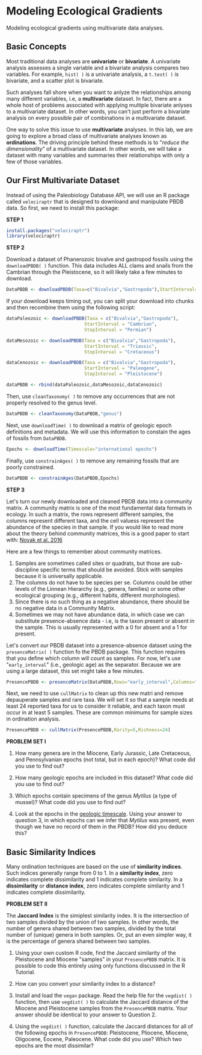 # Modeling Ecological Gradients

Modeling ecological gradients using multivariate data analyses.

## Basic Concepts

Most traditional data analyses are **univariate** or **bivariate**. A univariate analysis assesses a single variable and a bivariate analysis compares two variables. For example, `hist( )` is a univariate analysis, a `t.test( )` is bivariate, and a scatter plot is bivariate.

Such analyses fall shore when you want to anlyze the relationships among many different variables, i.e, a **multivariate** dataset. In fact, there are a whole host of problems associated with applying multiple bivariate anlyses to a multivariate dataset. In other words, you can't just perform a bivariate analysis on every possible pair of combinations in a multivariate dataset.

One way to solve this issue to use **multivariate** analyses. In this lab, we are going to explore a broad class of multivariate analyses known as **ordinations**. The driving principle behind these methods is to "*reduce the dimensionality*" of a multivariate dataset. In other words, we will take a dataset with many variables and summaries their relationships with only a few of those variables.

## Our First Multivariate Dataset

Instead of using the Paleobiology Database API, we will use an R package called `velociraptr` that is designed to downloand and manipulate PBDB data. So first, we need to install this package:

**STEP 1**

````R
install.packages("velociraptr")
library(velociraptr)
````

**STEP 2**

Download a dataset of Phanerozoic bivalve and gastropod fossils using the `downloadPBDB( )` function. This data includes ALL clams and snails from the Cambrian through the Pleistocene, so it will likely take a few minutes to download.

````R
DataPBDB <- downloadPBDB(Taxa=c("Bivalvia","Gastropoda"),StartInterval="Cambrian",StopInterval="Pleistocene")
````

If your download keeps timing out, you can split your download into chunks and then recombine them using the following script:

````R
dataPaleozoic <- downloadPBDB(Taxa = c("Bivalvia","Gastropoda"),
                             StartInterval = "Cambrian",
                             StopInterval = "Permian")

dataMesozoic <- downloadPBDB(Taxa = c("Bivalvia","Gastropoda"),
                             StartInterval = "Triassic",
                             StopInterval = "Cretaceous")

dataCenozoic <- downloadPBDB(Taxa = c("Bivalvia","Gastropoda"),
                             StartInterval = "Paleogene",
                             StopInterval = "Pleistocene")

dataPBDB <- rbind(dataPaleozoic,dataMesozoic,dataCenozoic)
````

Then, use `cleanTaxonomy( )` to remove any occurrences that are not properly resolved to the genus level.

````R
DataPBDB <- cleanTaxonomy(DataPBDB,"genus")
````

Next, use `downloadTime( )` to download a matrix of geologic epoch definitions and metadata. We will use this information to constain the ages of fossils from `DataPBDB`.

````R
Epochs <- downloadTime(Timescale="international epochs")
````

Finally, use `constrainAges( )` to remove any remaining fossils that are poorly constrained.

````R
DataPBDB <- constrainAges(DataPBDB,Epochs)
````

**STEP 3**

Let's turn our newly downloaded and cleaned PBDB data into a community matrix. A community matrix is one of the most fundamental data formats in ecology. In such a matrix, the rows represent different samples, the columns represent different taxa, and the cell valuess represent the abundance of the species in that sample. If you would like to read more about the theory behind community matrices, this is a good paper to start with: [Novak et al. 2016](https://www.annualreviews.org/doi/10.1146/annurev-ecolsys-032416-010215)

Here are a few things to remember about community matrices.

1. Samples are sometimes called sites or quadrats, but those are sub-discipline specific terms that should be avoided. Stick with samples because it is universally applicable.
2. The columns do not have to be species per se. Columns could be other levels of the Linnean Hierarchy (e.g., genera, families) or some other ecological grouping (e.g., different habits, different morphologies).
3. Since there is no such thing as a negative abundance, there should be no negative data in a Community Matrix.
4. Sometimes we may not have abundance data, in which case we can substitute presence-absence data - i.e, is the taxon present or absent in the sample. This is usually represented with a 0 for absent and a 1 for present.

Let's convert our PBDB dataset into a presence-absence dataset using the `presenceMatrix( )` function fo the PBDB package. This function requires that you define which column will count as samples. For now, let's use "`early_interval`" (i.e., geologic age) as the separator. Because we are using a large dataset, this set might take a few minutes.

````R
PresencePBDB <- presenceMatrix(DataPBDB,Rows="early_interval",Columns="genus")
````

Next, we need to use `cullMatrix` to clean up this new matri and remove depauperate samples and rare taxa. We will set it so that a sample needs at least 24 reported taxa for us to consider it reliable, and each taxon must occur in at least 5 samples. These are common minimums for sample sizes in ordination analysis.

````R
PresencePBDB <- cullMatrix(PresencePBDB,Rarity=5,Richness=24)
````

**PROBLEM SET I**

1. How many genera are in the Miocene, Early Jurassic, Late Cretaceous, and Pennsylvanian epochs (not total, but in each epoch)? What code did you use to find out?

2. How many geologic epochs are included in this dataset? What code did you use to find out?

3. Which epochs contain specimens of the genus *Mytilus* (a type of mussel)? What code did you use to find out?

4. Look at the epochs in the [geologic timescale](https://en.wikipedia.org/wiki/Geologic_time_scale#Table_of_geologic_time). Using your answer to question 3, in which epochs can we infer that *Mytilus* was present, even though we have no record of them in the PBDB? How did you deduce this?

## Basic Similarity Indices

Many ordination techniques are based on the use of **similarity indices**. Such indices generally range from 0 to 1. In a **similarity index**, zero indicates complete dissimilarity and 1 indicates complete similarity. In a **dissimilarity** or **distance index**, zero indicates complete similarity and 1 indicates complete dissimilarity.

**PROBLEM SET II**

The **Jaccard Index** is the simiplest similarity index. It is the intersection of two samples divided by the union of two samples. In other words, the number of genera shared between two samples, divided by the total number of (unique) genera in both samples. Or, put an even simpler way, it is the percentage of genera shared between two samples.

1. Using your own custom R code, find the Jaccard similarity of the Pleistocene and Miocene "samples" in your `PresencePBDB` matrix. It is possible to code this entirely using only functions discussed in the R Tutorial.

2. How can you convert your similarity index to a distance?

3. Install and load the `vegan` package. Read the help file for the `vegdist( )` function, then use `vegdist( )` to calculate the Jaccard distance of the Miocene and Pleistocene samples from the `PresencePBDB` matrix. Your answer should be identical to your answer to Question 2.

4. Using the `vegdist( )` function, calculate the Jaccard distances for all of the following epochs in `PresencePBDB`: Pleistocene, Pliocene, Miocene, Oligocene, Eocene, Paleocene. What code did you use? Which two epochs are the most dissimilar?
